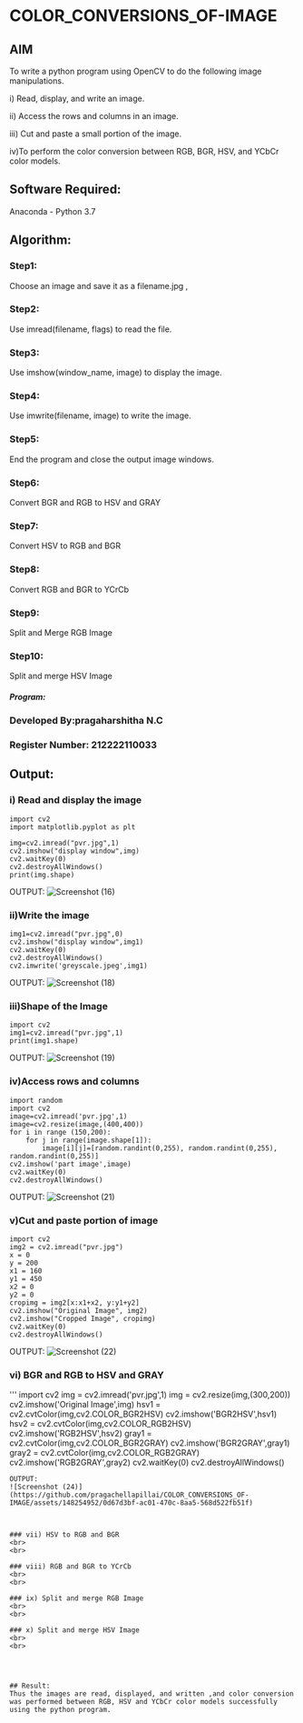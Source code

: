 # COLOR_CONVERSIONS_OF-IMAGE
## AIM
To write a python program using OpenCV to do the following image manipulations.

i) Read, display, and write an image.

ii) Access the rows and columns in an image.

iii) Cut and paste a small portion of the image.

iv)To perform the color conversion between RGB, BGR, HSV, and YCbCr color models.


## Software Required:
Anaconda - Python 3.7
## Algorithm:
### Step1:
Choose an image and save it as a filename.jpg ,
### Step2:
Use imread(filename, flags) to read the file.
### Step3:
Use imshow(window_name, image) to display the image.
### Step4:
Use imwrite(filename, image) to write the image.
### Step5:
End the program and close the output image windows.
### Step6:
Convert BGR and RGB to HSV and GRAY
### Step7:
Convert HSV to RGB and BGR
### Step8:
Convert RGB and BGR to YCrCb
### Step9:
Split and Merge RGB Image
### Step10:
Split and merge HSV Image

##### Program:
### Developed By:pragaharshitha N.C
### Register Number: 212222110033


## Output:

### i) Read and display the image
```
import cv2
import matplotlib.pyplot as plt

img=cv2.imread("pvr.jpg",1)
cv2.imshow("display window",img)
cv2.waitKey(0)
cv2.destroyAllWindows()
print(img.shape)
```
OUTPUT:
![Screenshot (16)](https://github.com/pragachellapillai/COLOR_CONVERSIONS_OF-IMAGE/assets/148254952/62f4d869-3c75-4116-9e36-4800c05829f7)





### ii)Write the image
```
img1=cv2.imread("pvr.jpg",0)
cv2.imshow("display window",img1)
cv2.waitKey(0)
cv2.destroyAllWindows()
cv2.imwrite('greyscale.jpeg',img1)
```

OUTPUT:
![Screenshot (18)](https://github.com/pragachellapillai/COLOR_CONVERSIONS_OF-IMAGE/assets/148254952/a308cc14-16b0-426b-9ae2-11223f6bf4c9)


### iii)Shape of the Image
```
import cv2
img1=cv2.imread("pvr.jpg",1)
print(img1.shape)
```
OUTPUT:
![Screenshot (19)](https://github.com/pragachellapillai/COLOR_CONVERSIONS_OF-IMAGE/assets/148254952/8850a738-5da7-4a67-928c-73af03fab41d)


### iv)Access rows and columns
```
import random
import cv2
image=cv2.imread('pvr.jpg',1)
image=cv2.resize(image,(400,400))
for i in range (150,200):
    for j in range(image.shape[1]):
        image[i][j]=[random.randint(0,255), random.randint(0,255), random.randint(0,255)] 
cv2.imshow('part image',image)
cv2.waitKey(0)
cv2.destroyAllWindows()

```
OUTPUT:
![Screenshot (21)](https://github.com/pragachellapillai/COLOR_CONVERSIONS_OF-IMAGE/assets/148254952/66e12b7c-876c-4c71-9854-5e5fc199b19a)


### v)Cut and paste portion of image
```
import cv2
img2 = cv2.imread("pvr.jpg")
x = 0
y = 200
x1 = 160
y1 = 450
x2 = 0
y2 = 0
cropimg = img2[x:x1+x2, y:y1+y2]
cv2.imshow("Original Image", img2)
cv2.imshow("Cropped Image", cropimg)
cv2.waitKey(0)
cv2.destroyAllWindows()
```
OUTPUT:
![Screenshot (22)](https://github.com/pragachellapillai/COLOR_CONVERSIONS_OF-IMAGE/assets/148254952/641bd483-5b23-41cf-b483-35f7a4426763)


### vi) BGR and RGB to HSV and GRAY
'''
import cv2
img = cv2.imread('pvr.jpg',1)
img = cv2.resize(img,(300,200))
cv2.imshow('Original Image',img)
hsv1 = cv2.cvtColor(img,cv2.COLOR_BGR2HSV)
cv2.imshow('BGR2HSV',hsv1)
hsv2 = cv2.cvtColor(img,cv2.COLOR_RGB2HSV)
cv2.imshow('RGB2HSV',hsv2)
gray1 = cv2.cvtColor(img,cv2.COLOR_BGR2GRAY)
cv2.imshow('BGR2GRAY',gray1)
gray2 = cv2.cvtColor(img,cv2.COLOR_RGB2GRAY)
cv2.imshow('RGB2GRAY',gray2)
cv2.waitKey(0)
cv2.destroyAllWindows()
```
OUTPUT:
![Screenshot (24)](https://github.com/pragachellapillai/COLOR_CONVERSIONS_OF-IMAGE/assets/148254952/0d67d3bf-ac01-470c-8aa5-568d522fb51f)



### vii) HSV to RGB and BGR
<br>
<br>

### viii) RGB and BGR to YCrCb
<br>
<br>

### ix) Split and merge RGB Image
<br>
<br>

### x) Split and merge HSV Image
<br>
<br>




## Result:
Thus the images are read, displayed, and written ,and color conversion was performed between RGB, HSV and YCbCr color models successfully using the python program.







